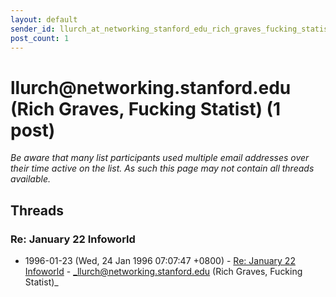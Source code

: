 ```yaml
---
layout: default
sender_id: llurch_at_networking_stanford_edu_rich_graves_fucking_statist_
post_count: 1
---
```


# llurch<span>@</span>networking.stanford.edu (Rich Graves, Fucking Statist) (1 post)

_Be aware that many list participants used multiple email addresses over their time active on the list. As such this page may not contain all threads available._

## Threads

### Re: January 22 Infoworld
+ 1996-01-23 (Wed, 24 Jan 1996 07:07:47 +0800) - [Re: January 22 Infoworld](/archive/1996/01/c76b2dde5b46136393ee6f17e2555e9910deb98d5a979fe108cb8e0490dc8e6f) - _llurch@networking.stanford.edu (Rich Graves, Fucking Statist)_

